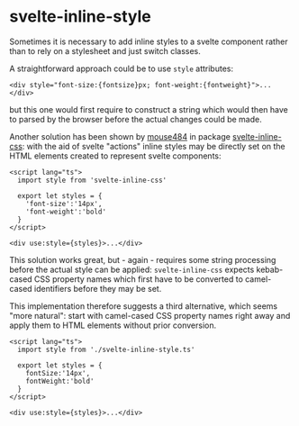 # svelte-inline-style #

Sometimes it is necessary to add inline styles to a svelte component rather than to rely on a stylesheet and just switch classes.

A straightforward approach could be to use `style` attributes:

```
<div style="font-size:{fontsize}px; font-weight:{fontweight}">...</div>
```

but this one would first require to construct a string which would then have to parsed by the browser before the actual changes could be made.

Another solution has been shown by [mouse484](https://github.com/mouse484) in package [svelte-inline-css](https://github.com/mouse484/svelte-inline-css): with the aid of svelte "actions" inline styles may be directly set on the HTML elements created to represent svelte components:

```
<script lang="ts">
  import style from 'svelte-inline-css'

  export let styles = {
    'font-size':'14px',
    'font-weight':'bold'
  }
</script>

<div use:style={styles}>...</div>
```

This solution works great, but - again - requires some string processing before the actual style can be applied: `svelte-inline-css` expects kebab-cased CSS property names which first have to be converted to camel-cased identifiers before they may be set.

This implementation therefore suggests a third alternative, which seems "more natural": start with camel-cased CSS property names right away and apply them to HTML elements without prior conversion.

```
<script lang="ts">
  import style from './svelte-inline-style.ts'

  export let styles = {
    fontSize:'14px',
    fontWeight:'bold'
  }
</script>

<div use:style={styles}>...</div>
```
